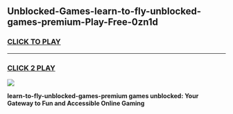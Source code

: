 
## Unblocked-Games-learn-to-fly-unblocked-games-premium-Play-Free-0zn1d
<h3>
<a href="https://premium76.site?title=learn-to-fly-unblocked-games-premium&ref=22A">CLICK TO PLAY</a></h3>
<hr>

<h3>
<a href="https://premium76.site?title=learn-to-fly-unblocked-games-premium&ref=22A">CLICK 2 PLAY</a>
  
</h3>

<a href="https://premium76.site?title=learn-to-fly-unblocked-games-premium&ref=22A"><img src="https://clearcache.store/games.png"></a>


**learn-to-fly-unblocked-games-premium games unblocked: Your Gateway to Fun and Accessible Online Gaming**
